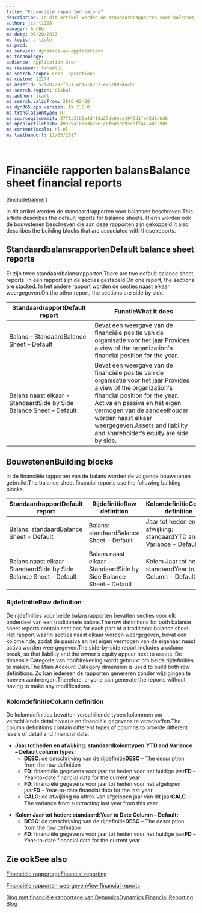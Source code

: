 ```yaml
---
title: "Financiële rapporten balans"
description: In dit artikel worden de standaardrapporten voor balansen beschreven. Hierin worden ook de bouwstenen beschreven die aan deze rapporten zijn gekoppeld.
author: jcart1106
manager: AnnBe
ms.date: 06/20/2017
ms.topic: article
ms.prod: 
ms.service: dynamics-ax-applications
ms.technology: 
audience: Application User
ms.reviewer: twheeloc
ms.search.scope: Core, Operations
ms.custom: 12274
ms.assetid: 52f78229-f531-4d16-b337-e2628994acb6
ms.search.region: Global
ms.author: jcart
ms.search.validFrom: 2016-02-28
ms.dyn365.ops.version: AX 7.0.0
ms.translationtype: HT
ms.sourcegitcommit: 2771a31b5a4d418a27de0ebe1945d1fed2d8d6d6
ms.openlocfilehash: 493c54105b36e561edf6d5db95eaff442a812905
ms.contentlocale: nl-nl
ms.lasthandoff: 11/03/2017

---
```


# <a name="balance-sheet-financial-reports"></a><span data-ttu-id="863e0-104">Financiële rapporten balans</span><span class="sxs-lookup"><span data-stu-id="863e0-104">Balance sheet financial reports</span></span>

[!include[banner](../includes/banner.md)]


<span data-ttu-id="863e0-105">In dit artikel worden de standaardrapporten voor balansen beschreven.</span><span class="sxs-lookup"><span data-stu-id="863e0-105">This article describes the default reports for balance sheets.</span></span> <span data-ttu-id="863e0-106">Hierin worden ook de bouwstenen beschreven die aan deze rapporten zijn gekoppeld.</span><span class="sxs-lookup"><span data-stu-id="863e0-106">It also describes the building blocks that are associated with these reports.</span></span> 

<a name="default-balance-sheet-reports"></a><span data-ttu-id="863e0-107">Standaardbalansrapporten</span><span class="sxs-lookup"><span data-stu-id="863e0-107">Default balance sheet reports</span></span>
-----------------------------

<span data-ttu-id="863e0-108">Er zijn twee standaardbalansrapporten.</span><span class="sxs-lookup"><span data-stu-id="863e0-108">There are two default balance sheet reports.</span></span> <span data-ttu-id="863e0-109">In één rapport zijn de secties gestapeld.</span><span class="sxs-lookup"><span data-stu-id="863e0-109">On one report, the sections are stacked.</span></span> <span data-ttu-id="863e0-110">In het andere rapport worden de secties naast elkaar weergegeven.</span><span class="sxs-lookup"><span data-stu-id="863e0-110">On the other report, the sections are side by side.</span></span>

| <span data-ttu-id="863e0-111">Standaardrapport</span><span class="sxs-lookup"><span data-stu-id="863e0-111">Default report</span></span>                       | <span data-ttu-id="863e0-112">Functie</span><span class="sxs-lookup"><span data-stu-id="863e0-112">What it does</span></span>                                                                                                                           |
|--------------------------------------|----------------------------------------------------------------------------------------------------------------------------------------|
| <span data-ttu-id="863e0-113">Balans – Standaard</span><span class="sxs-lookup"><span data-stu-id="863e0-113">Balance Sheet – Default</span></span>              | <span data-ttu-id="863e0-114">Bevat een weergave van de financiële positie van de organisatie voor het jaar.</span><span class="sxs-lookup"><span data-stu-id="863e0-114">Provides a view of the organization's financial position for the year.</span></span>                                                                 |
| <span data-ttu-id="863e0-115">Balans naast elkaar - Standaard</span><span class="sxs-lookup"><span data-stu-id="863e0-115">Side by Side Balance Sheet – Default</span></span> | <span data-ttu-id="863e0-116">Bevat een weergave van de financiële positie van de organisatie voor het jaar.</span><span class="sxs-lookup"><span data-stu-id="863e0-116">Provides a view of the organization's financial position for the year.</span></span> <span data-ttu-id="863e0-117">Activa en passiva en het eigen vermogen van de aandeelhouder worden naast elkaar weergegeven.</span><span class="sxs-lookup"><span data-stu-id="863e0-117">Assets and liability and shareholder’s equity are side by side.</span></span> |

## <a name="building-blocks"></a><span data-ttu-id="863e0-118">Bouwstenen</span><span class="sxs-lookup"><span data-stu-id="863e0-118">Building blocks</span></span>
<span data-ttu-id="863e0-119">In de financiële rapporten van de balans worden de volgende bouwstenen gebruikt.</span><span class="sxs-lookup"><span data-stu-id="863e0-119">The balance sheet financial reports use the following building blocks.</span></span>

| <span data-ttu-id="863e0-120">Standaardrapport</span><span class="sxs-lookup"><span data-stu-id="863e0-120">Default report</span></span>                       | <span data-ttu-id="863e0-121">Rijdefinitie</span><span class="sxs-lookup"><span data-stu-id="863e0-121">Row definition</span></span>                       | <span data-ttu-id="863e0-122">Kolomdefinitie</span><span class="sxs-lookup"><span data-stu-id="863e0-122">Column definition</span></span>             |
|--------------------------------------|--------------------------------------|-------------------------------|
| <span data-ttu-id="863e0-123">Balans: standaard</span><span class="sxs-lookup"><span data-stu-id="863e0-123">Balance Sheet - Default</span></span>              | <span data-ttu-id="863e0-124">Balans: standaard</span><span class="sxs-lookup"><span data-stu-id="863e0-124">Balance Sheet - Default</span></span>              | <span data-ttu-id="863e0-125">Jaar tot heden en afwijking: standaard</span><span class="sxs-lookup"><span data-stu-id="863e0-125">YTD and Variance - Default</span></span>    |
| <span data-ttu-id="863e0-126">Balans naast elkaar - Standaard</span><span class="sxs-lookup"><span data-stu-id="863e0-126">Side by Side Balance Sheet – Default</span></span> | <span data-ttu-id="863e0-127">Balans naast elkaar - Standaard</span><span class="sxs-lookup"><span data-stu-id="863e0-127">Side by Side Balance Sheet – Default</span></span> | <span data-ttu-id="863e0-128">Kolom Jaar tot heden: standaard</span><span class="sxs-lookup"><span data-stu-id="863e0-128">Year to Date Column - Default</span></span> |

### <a name="row-definition"></a><span data-ttu-id="863e0-129">Rijdefinitie</span><span class="sxs-lookup"><span data-stu-id="863e0-129">Row definition</span></span>

<span data-ttu-id="863e0-130">De rijdefinities voor beide balansrapporten bevatten secties voor elk onderdeel van een traditionele balans.</span><span class="sxs-lookup"><span data-stu-id="863e0-130">The row definitions for both balance sheet reports contain sections for each part of a traditional balance sheet.</span></span> <span data-ttu-id="863e0-131">Het rapport waarin secties naast elkaar worden weergegeven, bevat een kolomeinde, zodat de passiva en het eigen vermogen van de eigenaar naast activa worden weergegeven.</span><span class="sxs-lookup"><span data-stu-id="863e0-131">The side-by-side report includes a column break, so that liability and the owner’s equity appear next to assets.</span></span> <span data-ttu-id="863e0-132">De dimensie Categorie van hoofdrekening wordt gebruikt om beide rijdefinities te maken.</span><span class="sxs-lookup"><span data-stu-id="863e0-132">The Main Account Category dimension is used to build both row definitions.</span></span> <span data-ttu-id="863e0-133">Zo kan iedereen de rapporten genereren zonder wijzigingen te hoeven aanbrengen.</span><span class="sxs-lookup"><span data-stu-id="863e0-133">Therefore, anyone can generate the reports without having to make any modifications.</span></span>

### <a name="column-definition"></a><span data-ttu-id="863e0-134">Kolomdefinitie</span><span class="sxs-lookup"><span data-stu-id="863e0-134">Column definition</span></span>

<span data-ttu-id="863e0-135">De kolomdefinities bevatten verschillende typen kolommen om verschillende detailniveaus en financiële gegevens te verschaffen.</span><span class="sxs-lookup"><span data-stu-id="863e0-135">The column definitions contain different types of columns to provide different levels of detail and financial data.</span></span>

-   <span data-ttu-id="863e0-136">**Jaar tot heden en afwijking: standaardkolomtypen:**</span><span class="sxs-lookup"><span data-stu-id="863e0-136">**YTD and Variance – Default column types:**</span></span>
    -   <span data-ttu-id="863e0-137">**DESC**: de omschrijving van de rijdefinitie</span><span class="sxs-lookup"><span data-stu-id="863e0-137">**DESC** – The description from the row definition</span></span>
    -   <span data-ttu-id="863e0-138">**FD**: financiële gegevens voor jaar tot heden voor het huidige jaar</span><span class="sxs-lookup"><span data-stu-id="863e0-138">**FD** – Year-to-date financial data for the current year</span></span>
    -   <span data-ttu-id="863e0-139">**FD**: financiële gegevens voor jaar tot heden voor het afgelopen jaar</span><span class="sxs-lookup"><span data-stu-id="863e0-139">**FD** – Year-to-date financial data for the last year</span></span>
    -   <span data-ttu-id="863e0-140">**CALC**: de afwijking na aftrek van afgelopen jaar van dit jaar</span><span class="sxs-lookup"><span data-stu-id="863e0-140">**CALC** – The variance from subtracting last year from this year</span></span>

<!-- -->

-   <span data-ttu-id="863e0-141">**Kolom Jaar tot heden: standaard:**</span><span class="sxs-lookup"><span data-stu-id="863e0-141">**Year to Date Column – Default:**</span></span>
    -   <span data-ttu-id="863e0-142">**DESC**: de omschrijving van de rijdefinitie</span><span class="sxs-lookup"><span data-stu-id="863e0-142">**DESC** – The description from the row definition</span></span>
    -   <span data-ttu-id="863e0-143">**FD**: financiële gegevens voor jaar tot heden voor het huidige jaar</span><span class="sxs-lookup"><span data-stu-id="863e0-143">**FD** – Year-to-date financial data for the current year</span></span>

 

<a name="see-also"></a><span data-ttu-id="863e0-144">Zie ook</span><span class="sxs-lookup"><span data-stu-id="863e0-144">See also</span></span>
--------

[<span data-ttu-id="863e0-145">Financiële rapportage</span><span class="sxs-lookup"><span data-stu-id="863e0-145">Financial reporting</span></span>](financial-reporting-getting-started.md)

[<span data-ttu-id="863e0-146">Financiële rapporten weergeven</span><span class="sxs-lookup"><span data-stu-id="863e0-146">View financial reports</span></span>](view-financial-reports.md)

[<span data-ttu-id="863e0-147">Blog met financiële rapportage van Dynamics</span><span class="sxs-lookup"><span data-stu-id="863e0-147">Dynamics Financial Reporting Blog</span></span>](http://blogs.msdn.com/b/dynamics_financial_reporting/)




